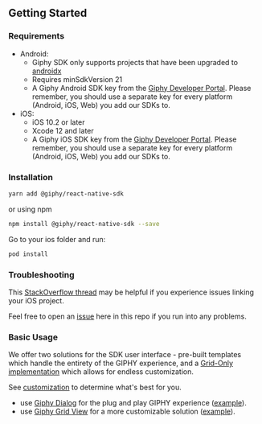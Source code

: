 ## Getting Started

### Requirements

- Android:
  - Giphy SDK only supports projects that have been upgraded
    to [androidx](https://developer.android.com/jetpack/androidx/)
  - Requires minSdkVersion 21
  - A Giphy Android SDK key from the [Giphy Developer Portal](https://developers.giphy.com/dashboard/?create=true).
    Please remember, you should use a separate key for every platform (Android, iOS, Web) you add our SDKs to.
- iOS:
  - iOS 10.2 or later
  - Xcode 12 and later
  - A Giphy iOS SDK key from the [Giphy Developer Portal](https://developers.giphy.com/dashboard/?create=true).
    Please remember, you should use a separate key for every platform (Android, iOS, Web) you add our SDKs to.

### Installation

```bash
yarn add @giphy/react-native-sdk
```

or using npm

```bash
npm install @giphy/react-native-sdk --save
```

Go to your ios folder and run:

```bash
pod install
```

### Troubleshooting

This [StackOverflow thread](https://stackoverflow.com/questions/52536380/why-linker-link-static-libraries-with-errors-ios)
may be helpful if you experience issues linking your iOS project.

Feel free to open an [issue](https://github.com/Giphy/giphy-react-native-sdk/issues) here in this repo if you run into
any problems.

### Basic Usage

We offer two solutions for the SDK user interface - pre-built templates which handle the entirety of the GIPHY
experience, and a [Grid-Only implementation](https://developers.giphy.com/docs/sdk#grid) which allows for endless
customization.

See [customization](https://developers.giphy.com/docs/sdk#grid) to determine what's best for you.

- use [Giphy Dialog](api.md#giphydialog) for the plug and play GIPHY experience ([example](api.md#example-2)).
- use [Giphy Grid View](api.md#giphygridview) for a more customizable solution ([example](api.md#example-3)).
